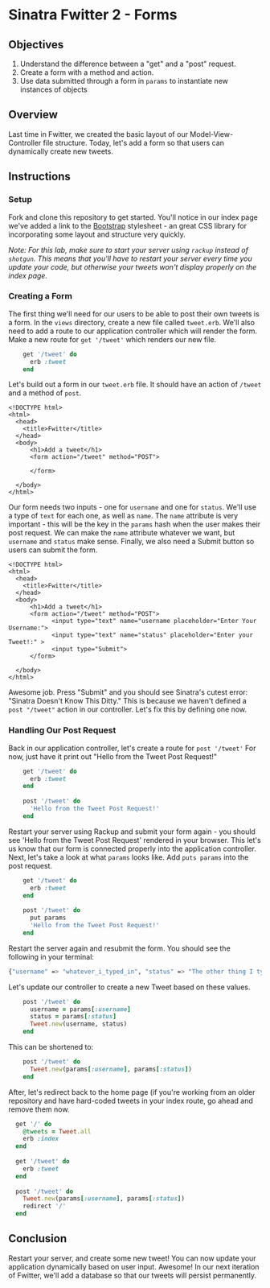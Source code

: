 # Sinatra Fwitter 2 -  Forms

## Objectives

1. Understand the difference between a "get" and a "post" request. 
2. Create a form with a method and action.
3. Use data submitted through a form in `params` to instantiate new instances of objects

## Overview

Last time in Fwitter, we created the basic layout of our Model-View-Controller file structure. Today, let's add a form so that users can dynamically create new tweets. 

## Instructions

### Setup

Fork and clone this repository to get started. You'll notice in our index page we've added a link to the [Bootstrap](http://getbootstrap.com/) stylesheet - an great CSS library for incorporating some layout and structure very quickly. 

*Note: For this lab, make sure to start your server using `rackup` instead of `shotgun`. This means that you'll have to restart your server every time you update your code, but otherwise your tweets won't display properly on the index page.*

### Creating a Form

The first thing we'll need for our users to be able to post their own tweets is a form. In the `views` directory, create a new file called `tweet.erb`. We'll also need to add a route to our application controller which will render the form. Make a new route for `get '/tweet'` which renders our new file. 

```ruby
	get '/tweet' do
	  erb :tweet
	end
```

Let's build out a form in our `tweet.erb` file. It should have an action of `/tweet` and a method of `post`. 

```ERB
<!DOCTYPE html>
<html>
  <head>
    <title>Fwitter</title>
  </head>
  <body> 
      <h1>Add a tweet</h1>
      <form action="/tweet" method="POST">

      </form>

  </body>
</html>
```
Our form needs two inputs - one for `username` and one for `status`. We'll use a type of `text` for each one, as well as `name`. The `name` attribute is very important - this will be the key in the `params` hash when the user makes their post request. We can make the `name` attribute whatever we want, but `username` and `status` make sense. Finally, we also need a Submit button so users can submit the form.

```ERB
<!DOCTYPE html>
<html>
  <head>
    <title>Fwitter</title>
  </head>
  <body> 
      <h1>Add a tweet</h1>
      <form action="/tweet" method="POST">
			<input type="text" name="username placeholder="Enter Your Username:">
			<input type="text" name="status" placeholder="Enter your Tweet!:" >
			<input type="Submit">
      </form>

  </body>
</html>
```

Awesome job. Press "Submit" and you should see Sinatra's cutest error: "Sinatra Doesn't Know This Ditty." This is because we haven't defined a `post "/tweet"` action in our controller. Let's fix this by defining one now. 

### Handling Our Post Request

Back in our application controller, let's create a route for `post '/tweet'` For now, just have it print out "Hello from the Tweet Post Request!"

```ruby
	get '/tweet' do
	  erb :tweet
	end
	
	post '/tweet' do
	  'Hello from the Tweet Post Request!'
	end
```
Restart your server using Rackup and submit your form again - you should see 'Hello from the Tweet Post Request' rendered in your browser. This let's us know that our form is connected properly into the application controller. Next, let's take a look at what `params` looks like. Add `puts params` into the post request. 

```ruby
	get '/tweet' do
	  erb :tweet
	end
	
	post '/tweet' do
	  put params
	  'Hello from the Tweet Post Request!'
	end
```
Restart the server again and resubmit the form. You should see the following in your terminal:

```bash
{"username" => "whatever_i_typed_in", "status" => "The other thing I typed in."}
```
Let's update our controller to create a new Tweet based on these values. 

```ruby
	post '/tweet' do
	  username = params[:username]
	  status = params[:status]
	  Tweet.new(username, status)
	end
```
This can be shortened to:

```ruby
	post '/tweet' do
	  Tweet.new(params[:username], params[:status])
	end
```
After, let's redirect back to the home page (if you're working from an older repository and have hard-coded tweets in your index route, go ahead and remove them now.

```ruby
  get '/' do
    @tweets = Tweet.all
    erb :index 
  end
  
  get '/tweet' do
    erb :tweet
  end
  
  post '/tweet' do
    Tweet.new(params[:username], params[:status])
    redirect '/'
  end
```

## Conclusion

Restart your server, and create some new tweet! You can now update your application dynamically based on user input. Awesome! In our next iteration of Fwitter, we'll add a database so that our tweets will persist permanently. 
